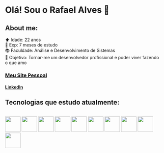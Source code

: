 # Olá! Sou o Rafael Alves 👋

## About me:
⬆️ Idade: 22 anos <br/>
🌟 Exp: 7 meses de estudo<br/>
📚 Faculdade: Análise e Desenvolvimento de Sistemas <br/>
🎯 Objetivo: Tornar-me um desenvolvedor profissional e poder viver fazendo o que amo<br/>
### <a href="https://rafaelalves.vercel.app/">Meu Site Pessoal</a>
#### <a href="https://www.linkedin.com/in/Rafael-Alves412/">LinkedIn</a>

## Tecnologias que estudo atualmente: 
<br/>
<div style="display: inline_block">
<img style="width:50px" src="https://cdn.jsdelivr.net/gh/devicons/devicon/icons/react/react-original.svg"/>
<img style="width:50px" src="https://cdn.jsdelivr.net/gh/devicons/devicon/icons/javascript/javascript-original.svg"/>
<img style="width:50px" src="https://cdn.jsdelivr.net/gh/devicons/devicon/icons/typescript/typescript-original.svg" />
<img style="width:50px" src="https://cdn.jsdelivr.net/gh/devicons/devicon/icons/nodejs/nodejs-original-wordmark.svg" />
<img style="width:50px" src="https://cdn.jsdelivr.net/gh/devicons/devicon/icons/mysql/mysql-original-wordmark.svg" />
<img style="width:50px" src="https://cdn.jsdelivr.net/gh/devicons/devicon/icons/flutter/flutter-original.svg" />
<img style="width:50px" src="https://cdn.jsdelivr.net/gh/devicons/devicon/icons/materialui/materialui-original.svg" />
<img style="width:50px" src="https://cdn.jsdelivr.net/gh/devicons/devicon/icons/bootstrap/bootstrap-original.svg" />
<img style="width:50px" src="https://cdn.jsdelivr.net/gh/devicons/devicon/icons/html5/html5-original-wordmark.svg" />
<img style="width:50px" src="https://cdn.jsdelivr.net/gh/devicons/devicon/icons/css3/css3-original-wordmark.svg" />
</div>
